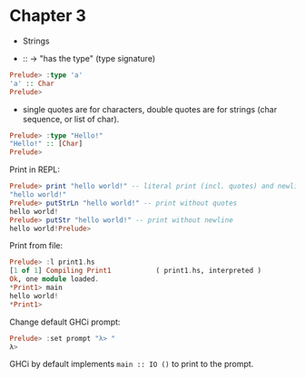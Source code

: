 # Chapter 3

- Strings

- :: -> "has the type" (type signature)

```haskell
Prelude> :type 'a'
'a' :: Char
Prelude>
```

- single quotes are for characters, double quotes are for strings (char
  sequence, or list of char).

```haskell
Prelude> :type "Hello!"
"Hello!" :: [Char]
Prelude>
```

Print in REPL:

```haskell
Prelude> print "hello world!" -- literal print (incl. quotes) and newline
"hello world!"
Prelude> putStrLn "hello world!" -- print without quotes
hello world!
Prelude> putStr "hello world!" -- print without newline
hello world!Prelude>
```

Print from file:

```haskell
Prelude> :l print1.hs
[1 of 1] Compiling Print1           ( print1.hs, interpreted )
Ok, one module loaded.
*Print1> main
hello world!
*Print1>
```

Change default GHCi prompt:

```haskell
Prelude> :set prompt "λ> "
λ>
```

GHCi by default implements `main :: IO ()` to print to the prompt.

